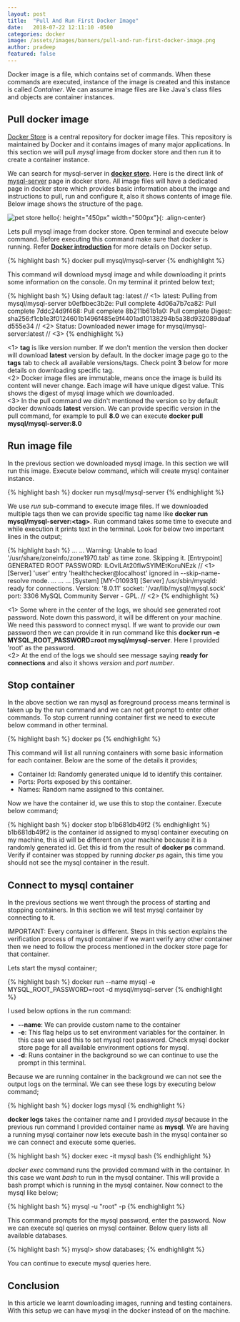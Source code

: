 ```yaml
---
layout: post
title:  "Pull And Run First Docker Image"
date:   2018-07-22 12:11:10 -0500
categories: docker
image: /assets/images/banners/pull-and-run-first-docker-image.png
author: pradeep
featured: false
---
```


Docker image is a file, which contains set of commands. When these commands are executed, instance of the image is created and this instance is called *Container*. We can assume image files are like Java's class files and objects are container instances.

## Pull docker image

[Docker Store](https://store.docker.com/) is a central repository for docker image files. This repository is maintained by Docker and it contains images of many major applications. In this section we will pull *mysql* image from docker store and then run it to create a container instance.

We can search for mysql-server in **[docker store](https://store.docker.com/)**. Here is the direct link of [mysql-server](https://store.docker.com/community/images/mysql/mysql-server) page in docker store. All image files will have a dedicated page in docker store which provides basic information about the image and instructions to pull, run and configure it, also it shows contents of image file. Below image shows the structure of the page.

![pet store hello]({{site.baseurl}}/assets/images/posts/2018/07/docker-image-page.png){: height="450px" width="500px"}{: .align-center}

Lets pull mysql image from docker store. Open terminal and execute below command. Before executing this command make sure that docker is running. Refer **[Docker introduction]({{site.baseurl}}/blog/2018/06/09/docker-intro.html)** for more details on Docker setup.

{% highlight bash %}
docker pull mysql/mysql-server
{% endhighlight %}

This command will download mysql image and while downloading it prints some information on the console. On my terminal it printed below text;

{% highlight bash %}
Using default tag: latest // <1>
latest: Pulling from mysql/mysql-server
b0efbbec3b2e: Pull complete 
4d06a7b7ca82: Pull complete 
7ddc24d9f468: Pull complete 
8b211b61b1a0: Pull complete 
Digest: sha256:f1cb1e3f0124601b1496f485e9f4401ad10138294b5a38d932089daafd555e34 // <2>
Status: Downloaded newer image for mysql/mysql-server:latest // <3>
{% endhighlight %}

<1> **tag** is like version number. If we don't mention the version then docker will download **latest** version by default. In the docker image page go to the **tags** tab to check all available versions/tags. Check point **3** below for more details on downloading specific tag.  
<2> Docker image files are immutable, means once the image is build its content will never change. Each image will have unique digest value. This shows the digest of mysql image which we downloaded.  
<3> In the pull command we didn't mentioned the version so by default docker downloads **latest** version. We can provide specific version in the pull command, for example to pull **8.0** we can execute **docker pull mysql/mysql-server:8.0**

## Run image file

In the previous section we downloaded mysql image. In this section we will run this image. Execute below command, which will create mysql container instance.

{% highlight bash %}
docker run mysql/mysql-server
{% endhighlight %}

We use *run* sub-command to execute image files. If we downloaded multiple tags then we can provide specific tag name like **docker run mysql/mysql-server:\<tag>**. Run command takes some time to execute and while execution it prints text in the terminal. Look for below two important lines in the output;

{% highlight bash %}
...
...
Warning: Unable to load '/usr/share/zoneinfo/zone1970.tab' as time zone. Skipping it.
[Entrypoint] GENERATED ROOT PASSWORD: ILOvILAt20fIwSYlMEtKoruNEzk // <1>
[Server] 'user' entry 'healthchecker@localhost' ignored in --skip-name-resolve mode.
...
...
...
[System] [MY-010931] [Server] /usr/sbin/mysqld: ready for connections. Version: '8.0.11'  socket: '/var/lib/mysql/mysql.sock'  port: 3306  MySQL Community Server - GPL. // <2>
{% endhighlight %}

<1> Some where in the center of the logs, we should see generated root password. Note down this password, it will be different on your machine. We need this password to connect mysql. If we want to provide our own password then we can provide it in run command like this **docker run -e MYSQL_ROOT_PASSWORD=root mysql/mysql-server**. Here I provided 'root' as the password.  
<2> At the end of the logs we should see message saying **ready for connections** and also it shows *version* and *port number*.

## Stop container

In the above section we ran mysql as foreground process means terminal is taken up by the run command and we can not get prompt to enter other commands. To stop current running container first we need to execute below command in other terminal.

{% highlight bash %}
docker ps
{% endhighlight %}

This command will list all running containers with some basic information for each container. Below are the some of the details it provides;

* Container Id: Randomly generated unique Id to identify this container.
* Ports: Ports exposed by this container.
* Names: Random name assigned to this container. 

Now we have the container id, we use this to stop the container. Execute below command;

{% highlight bash %}
docker stop b1b681db49f2
{% endhighlight %}
b1b681db49f2 is the container id assigned to mysql container executing on my machine, this id will be different on your machine because it is a randomly generated id. Get this id from the result of **docker ps** command. Verify if container was stopped by running *docker ps* again, this time you should not see the mysql container in the result.

## Connect to mysql container

In the previous sections we went through the process of starting and stopping containers. In this section we will test mysql container by connecting to it.

IMPORTANT: Every container is different. Steps in this section explains the verification process of mysql container if we want verify any other container then we need to follow the process mentioned in the docker store page for that container.

Lets start the mysql container;

{% highlight bash %}
docker run --name mysql -e MYSQL_ROOT_PASSWORD=root -d mysql/mysql-server
{% endhighlight %}

I used below options in the run command:

* **--name**: We can provide custom name to the container
* **-e**: This flag helps us to set environment variables for the container. In this case we used this to set mysql root password. Check mysql docker store page for all available environment options for mysql.
* **-d**: Runs container in the background so we can continue to use the prompt in this terminal.

Because we are running container in the background we can not see the output logs on the terminal. We can see these logs by executing below command;

{% highlight bash %}
docker logs mysql
{% endhighlight %}

**docker logs** takes the container name and I provided *mysql* because in the previous run command I provided container name as **mysql**. We are having a running mysql container now lets execute bash in the mysql container so we can connect and execute some queries.

{% highlight bash %}
docker exec -it mysql bash
{% endhighlight %}

*docker exec* command runs the provided command with in the container. In this case we want *bash* to run in the mysql container. This will provide a bash prompt which is running in the mysql container. Now connect to the mysql like below;

{% highlight bash %}
mysql -u "root" -p
{% endhighlight %}

This command prompts for the mysql password, enter the password. Now we can execute sql queries on mysql container. Below query lists all available databases.

{% highlight bash %}
mysql> show databases;
{% endhighlight %}

You can continue to execute mysql queries here.

## Conclusion

In this article we learnt downloading images, running and testing containers. With this setup we can have mysql in the docker instead of on the machine.